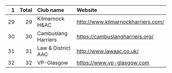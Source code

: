 |   1 |   Total | Club name           | Website                            |
|----:|--------:|:--------------------|:-----------------------------------|
|  29 |      29 | Kilmarnock H&AC     | http://www.kilmarnockharriers.com/ |
|  30 |      30 | Cambuslang Harriers | https://cambuslangharriers.org/    |
|  31 |      31 | Law & District AAC  | http://www.lawaac.co.uk/           |
|  32 |      32 | VP-Glasgow          | https://www.vp-glasgow.com         |